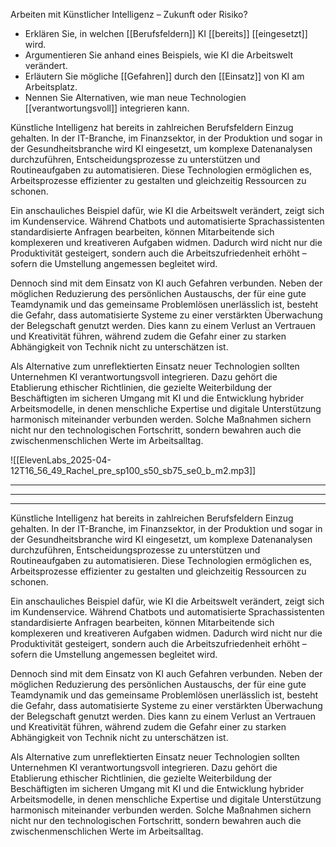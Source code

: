 Arbeiten mit Künstlicher Intelligenz – Zukunft oder Risiko?
- Erklären Sie, in welchen [[Berufsfeldern]] KI [[bereits]] [[eingesetzt]] wird.  
- Argumentieren Sie anhand eines Beispiels, wie KI die Arbeitswelt verändert.  
- Erläutern Sie mögliche [[Gefahren]] durch den [[Einsatz]] von KI am Arbeitsplatz.  
- Nennen Sie Alternativen, wie man neue Technologien [[verantwortungsvoll]] integrieren kann.  

Künstliche Intelligenz hat bereits in zahlreichen Berufsfeldern Einzug gehalten. In der IT-Branche, im Finanzsektor, in der Produktion und sogar in der Gesundheitsbranche wird KI eingesetzt, um komplexe Datenanalysen durchzuführen, Entscheidungsprozesse zu unterstützen und Routineaufgaben zu automatisieren. Diese Technologien ermöglichen es, Arbeitsprozesse effizienter zu gestalten und gleichzeitig Ressourcen zu schonen.

Ein anschauliches Beispiel dafür, wie KI die Arbeitswelt verändert, zeigt sich im Kundenservice. Während Chatbots und automatisierte Sprachassistenten standardisierte Anfragen bearbeiten, können Mitarbeitende sich komplexeren und kreativeren Aufgaben widmen. Dadurch wird nicht nur die Produktivität gesteigert, sondern auch die Arbeitszufriedenheit erhöht – sofern die Umstellung angemessen begleitet wird.

Dennoch sind mit dem Einsatz von KI auch Gefahren verbunden. Neben der möglichen Reduzierung des persönlichen Austauschs, der für eine gute Teamdynamik und das gemeinsame Problemlösen unerlässlich ist, besteht die Gefahr, dass automatisierte Systeme zu einer verstärkten Überwachung der Belegschaft genutzt werden. Dies kann zu einem Verlust an Vertrauen und Kreativität führen, während zudem die Gefahr einer zu starken Abhängigkeit von Technik nicht zu unterschätzen ist.

Als Alternative zum unreflektierten Einsatz neuer Technologien sollten Unternehmen KI verantwortungsvoll integrieren. Dazu gehört die Etablierung ethischer Richtlinien, die gezielte Weiterbildung der Beschäftigten im sicheren Umgang mit KI und die Entwicklung hybrider Arbeitsmodelle, in denen menschliche Expertise und digitale Unterstützung harmonisch miteinander verbunden werden. Solche Maßnahmen sichern nicht nur den technologischen Fortschritt, sondern bewahren auch die zwischenmenschlichen Werte im Arbeitsalltag.

![[ElevenLabs_2025-04-12T16_56_49_Rachel_pre_sp100_s50_sb75_se0_b_m2.mp3]]

---
---
---

Künstliche Intelligenz hat bereits in zahlreichen Berufsfeldern Einzug gehalten. In der IT-Branche, im Finanzsektor, in der Produktion und sogar in der Gesundheitsbranche wird KI eingesetzt, um komplexe Datenanalysen durchzuführen, Entscheidungsprozesse zu unterstützen und Routineaufgaben zu automatisieren. Diese Technologien ermöglichen es, Arbeitsprozesse effizienter zu gestalten und gleichzeitig Ressourcen zu schonen.

Ein anschauliches Beispiel dafür, wie KI die Arbeitswelt verändert, zeigt sich im Kundenservice. Während Chatbots und automatisierte Sprachassistenten standardisierte Anfragen bearbeiten, können Mitarbeitende sich komplexeren und kreativeren Aufgaben widmen. Dadurch wird nicht nur die Produktivität gesteigert, sondern auch die Arbeitszufriedenheit erhöht – sofern die Umstellung angemessen begleitet wird.

Dennoch sind mit dem Einsatz von KI auch Gefahren verbunden. Neben der möglichen Reduzierung des persönlichen Austauschs, der für eine gute Teamdynamik und das gemeinsame Problemlösen unerlässlich ist, besteht die Gefahr, dass automatisierte Systeme zu einer verstärkten Überwachung der Belegschaft genutzt werden. Dies kann zu einem Verlust an Vertrauen und Kreativität führen, während zudem die Gefahr einer zu starken Abhängigkeit von Technik nicht zu unterschätzen ist.

Als Alternative zum unreflektierten Einsatz neuer Technologien sollten Unternehmen KI verantwortungsvoll integrieren. Dazu gehört die Etablierung ethischer Richtlinien, die gezielte Weiterbildung der Beschäftigten im sicheren Umgang mit KI und die Entwicklung hybrider Arbeitsmodelle, in denen menschliche Expertise und digitale Unterstützung harmonisch miteinander verbunden werden. Solche Maßnahmen sichern nicht nur den technologischen Fortschritt, sondern bewahren auch die zwischenmenschlichen Werte im Arbeitsalltag.